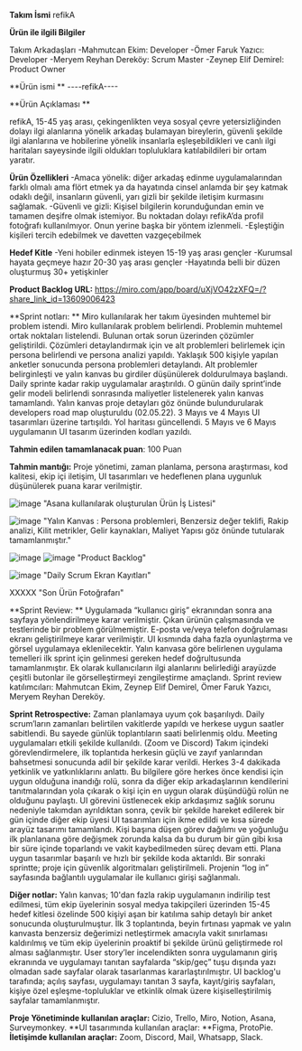**Takım İsmi**
     refikA

**Ürün ile ilgili Bilgiler**

Takım Arkadaşları
-Mahmutcan Ekim: Developer
-Ömer Faruk Yazıcı: Developer
-Meryem Reyhan Dereköy: Scrum Master
-Zeynep Elif Demirel: Product Owner


**Ürün ismi **
----refikA----

**Ürün Açıklaması **

refikA, 15-45 yaş arası, çekingenlikten veya sosyal çevre yetersizliğinden dolayı ilgi alanlarına yönelik arkadaş bulamayan bireylerin, güvenli şekilde ilgi alanlarına ve hobilerine yönelik insanlarla eşleşebildikleri ve canlı ilgi haritaları sayeysinde ilgili oldukları topluluklara katılabildileri bir ortam yaratır.

**Ürün Özellikleri**
-Amaca yönelik: diğer arkadaş̧ edinme uygulamalarından farklı olmalı ama flört etmek ya da hayatında cinsel anlamda bir şey katmak odaklı değil, insanların güvenli, yarı gizli bir şekilde iletişim kurmasını sağlamak.
-Güvenli ve gizli: Kişisel bilgilerin korunduğundan emin ve tamamen deşifre olmak istemiyor. Bu noktadan dolayı refikA’da profil fotoğrafı kullanılmıyor. Onun yerine başka bir yöntem izlenmeli.
-Eşleştiğin kişileri tercih edebilmek ve davetten vazgeçebilmek

**Hedef Kitle**
-Yeni hobiler edinmek isteyen 15-19 yaş arası gençler
-Kurumsal hayata geçmeye hazır 20-30 yaş arası gençler
-Hayatında belli bir düzen oluşturmuş 30+ yetişkinler

**Product Backlog URL:** 
https://miro.com/app/board/uXjVO42zXFQ=/?share_link_id=13609006423

**Sprint notları: **
Miro kullanılarak her takım üyesinden muhtemel bir problem istendi.
Miro kullanılarak problem belirlendi. Problemin muhtemel ortak noktaları listelendi. Bulunan ortak sorun üzerinden çözümler geliştirildi. Çözümleri detaylandırmak için ve alt problemleri belirlemek için persona belirlendi ve persona analizi yapıldı. Yaklaşık 500 kişiyle yapılan anketler sonucunda persona problemleri detaylandı. Alt problemler belirginleşti ve yalın kanvas bu girdiler düşünülerek doldurulmaya başlandı. Daily sprinte kadar rakip uygulamalar araştırıldı. O günün daily sprint’inde gelir modeli belirlendi sonrasında maliyetler listelenerek yalın kanvas tamamlandı. Yalın kanvas proje detayları göz önünde bulundurularak developers road map oluşturuldu (02.05.22). 3 Mayıs ve 4 Mayıs UI tasarımları üzerine tartışıldı. Yol haritası güncellendi. 5 Mayıs ve 6 Mayıs uygulamanın UI tasarım üzerinden kodları yazıldı.


**Tahmin edilen tamamlanacak puan**: 100 Puan

**Tahmin mantığı:** Proje yönetimi, zaman planlama, persona araştırması, kod kalitesi, ekip içi iletişim, UI tasarımları ve hedeflenen plana uygunluk düşünülerek puana karar verilmiştir.

![image](https://user-images.githubusercontent.com/104425709/167236520-260f55e6-41d8-4a64-9cd8-4f580e0c21b2.png)
"Asana kullanılarak oluşturulan Ürün İş Listesi"


![image](https://user-images.githubusercontent.com/104425709/167236596-5ad931d2-1c27-4181-a503-eab4c1809398.png)
"Yalın Kanvas : Persona problemleri, Benzersiz değer teklifi, Rakip analizi, Kilit metrikler, Gelir kaynakları, Maliyet Yapısı göz önünde tutularak tamamlanmıştır."  


![image](https://user-images.githubusercontent.com/104425709/167236616-0047e226-45b7-4a59-b2b9-f64b2ec858e5.png)
![image](https://user-images.githubusercontent.com/104425709/167236628-9a003d60-45c5-4adf-9fe6-e44b7d98b78d.png)
"Product Backlog"

![image](https://user-images.githubusercontent.com/104425709/167236646-ab5ef623-e738-42fc-8cf5-ed0e1e05c14f.png)
"Daily Scrum Ekran Kayıtları"

XXXXX
"Son Ürün Fotoğrafarı"


**Sprint Review: **
Uygulamada “kullanıcı giriş” ekranından sonra ana sayfaya yönlendirilmeye karar verilmiştir. Çıkan ürünün çalışmasında ve testlerinde bir problem görülmemiştir. E-posta ve/veya telefon doğrulaması ekranı geliştirilmeye karar verilmiştir. UI kısmında daha fazla oyunlaştırma ve görsel uygulamaya eklenilecektir. Yalın kanvasa göre belirlenen uygulama temelleri ilk sprint için gelinmesi gereken hedef doğrultusunda tamamlanmıştır. Ek olarak kullanıcıların ilgi alanlarını belirlediği arayüzde çeşitli butonlar ile görselleştirmeyi zengileştirme amaçlandı. Sprint review katılımcıları: Mahmutcan Ekim, Zeynep Elif Demirel, Ömer Faruk Yazıcı, Meryem Reyhan Dereköy.

**Sprint Retrospective:**
Zaman planlamaya uyum çok başarılıydı. Daily scrum’ların zamanları belirtilen vakitlerde yapıldı ve herkese uygun saatler sabitlendi. Bu sayede günlük toplantıların saati belirlenmiş oldu.
Meeting uygulamaları etkili şekilde kullanıldı. (Zoom ve Discord)
Takım içindeki görevlendirmelere, ilk toplantıda herkesin güçlü ve zayıf yanlarından bahsetmesi sonucunda adil bir şekilde karar verildi. Herkes 3-4 dakikada yetkinlik ve yatkınlıklarını anlattı. Bu bilgilere göre herkes önce kendisi için uygun olduğuna inandığı rolü, sonra da diğer ekip arkadaşlarının kendilerini tanıtmalarından yola çıkarak o kişi için en uygun olarak düşündüğü rolün ne olduğunu paylaştı.
UI görevini üstlenecek ekip arkdaşımız sağlık sorunu nedeniyle takımdan ayrıldıktan sonra, çevik bir şekilde hareket edilerek bir gün içinde diğer ekip üyesi UI tasarımları için ikme edildi ve kısa sürede arayüz tasarımı tamamlandı.
Kişi başına düşen görev dağılımı ve yoğunluğu ilk planlanana göre değişmek zorunda kalsa da bu durum bir gün gibi kısa bir süre içinde toparlandı ve vakit kaybedilmeden süreç devam etti.
Plana uygun tasarımlar başarılı ve hızlı bir şekilde koda aktarıldı.
Bir sonraki sprintte; proje için güvenlik algoritmaları geliştirilmeli.
Projenin “log in” sayfasında bağlantılı uygulamalar ile kullanıcı girişi sağlanmalı.

**Diğer notlar:**
Yalın kanvas; 10'dan fazla rakip uygulamanın indirilip test edilmesi, tüm ekip üyelerinin sosyal medya takipçileri üzerinden 15-45 hedef kitlesi özelinde 500 kişiyi aşan bir katılıma sahip detaylı bir anket sonucunda oluşturulmuştur. İlk 3 toplantında, beyin fırtınası yapmak ve yalın kanvasta benzersiz değerimizi netleştirmek amacıyla vakit sınırlaması kaldırılmış ve tüm ekip üyelerinin proaktif bi şekilde ürünü geliştirmede rol alması sağlanmıştır. User story’ler incelendikten sonra uygulamanın giriş ekranında ve uygulamayı tanıtan sayfalarda “skip/geç” tuşu dışında yazı olmadan sade sayfalar olarak tasarlanmas kararlaştırılmıştır. UI backlog'u tarafında; açılış sayfası, uygulamayı tanıtan 3 sayfa, kayıt/giriş sayfaları, kişiye özel eşleşme-topluluklar ve etkinlik olmak üzere kişiselleştirilmiş sayfalar tamamlanmıştır. 

**Proje Yönetiminde kullanılan araçlar:** Cizio, Trello, Miro, Notion, Asana, Surveymonkey.
**UI tasarımında kullanılan araçlar: **Figma, ProtoPie.
**İletişimde kullanılan araçlar:** Zoom, Discord, Mail, Whatsapp, Slack.




















